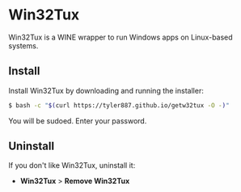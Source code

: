 # Win32Tux

Win32Tux is a WINE wrapper to run Windows apps on Linux-based systems.

## Install

Install Win32Tux by downloading and running the installer:

```bash
$ bash -c "$(curl https://tyler887.github.io/getw32tux -O -)"
```

You will be sudoed. Enter your password.

## Uninstall

If you don't like Win32Tux, uninstall it:

* **Win32Tux** > **Remove Win32Tux**


